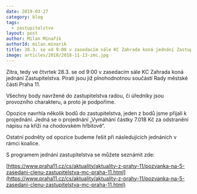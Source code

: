 ```yaml
---
date: 2019-03-27
category: blog
tags: 
  - zastupitelstvo
layout: post
author: Milan Minařík
authorId: milan.minarik
title: 28.3. se od 9:00 v zasedacím sále KC Zahrada koná jednání Zastupitelstva
image: articles/2018/2018-11-13-zmc.jpg
---
```


Zítra, tedy ve čtvrtek 28.3. se od 9:00 v zasedacím sále KC Zahrada koná jednání Zastupitelstva. Pirati jsou již plnohodnotnou součástí Rady městské části Praha 11.

Všechny body navržené do zastupitelstva radou, či úředníky jsou provozního charakteru, a proto je podpoříme.

Opozice navrhla několik bodů do zastupitelstva, jeden z bodů jsme přijali k projednání. Jedná se o projednání „Vymáhání částky 7.018 Kč za odstranění nápisu na kříži na chodovském hřbitově“.

Ostatní podněty od opozice budeme řešit při následujících jednáních v rámci koalice.

S programem jednání zastupitelstva se můžete seznámit zde:

[https://www.praha11.cz/cs/aktuality/aktuality-z-prahy-11/pozvanka-na-5-zasedani-clenu-zastupitelstva-mc-praha-11.html](https://www.praha11.cz/cs/aktuality/aktuality-z-prahy-11/pozvanka-na-5-zasedani-clenu-zastupitelstva-mc-praha-11.html)
